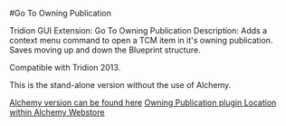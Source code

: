 #Go To Owning Publication

Tridion GUI Extension: Go To Owning Publication 
Description: Adds a context menu command to open a TCM item in it's owning publication. Saves moving up and down the Blueprint structure.

Compatible with Tridion 2013.

This is the stand-alone version without the use of Alchemy.

[Alchemy version can be found here](https://github.com/Guzzter/GB.Alchemy4TridionPlugins/)
[Owning Publication plugin Location within Alchemy Webstore](http://alchemywebstore.com/plugins/55d32cf5e4de020da4123e64)
